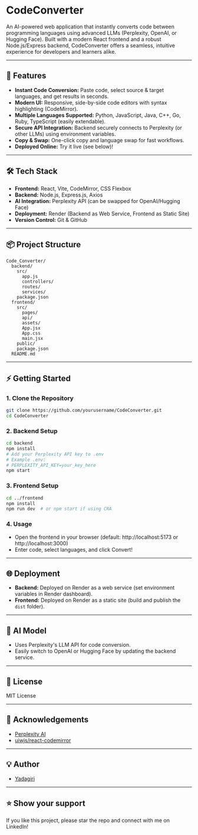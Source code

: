 # CodeConverter

An AI-powered web application that instantly converts code between programming languages using advanced LLMs (Perplexity, OpenAI, or Hugging Face). Built with a modern React frontend and a robust Node.js/Express backend, CodeConverter offers a seamless, intuitive experience for developers and learners alike.

---

## 🚀 Features
- **Instant Code Conversion:** Paste code, select source & target languages, and get results in seconds.
- **Modern UI:** Responsive, side-by-side code editors with syntax highlighting (CodeMirror).
- **Multiple Languages Supported:** Python, JavaScript, Java, C++, Go, Ruby, TypeScript (easily extendable).
- **Secure API Integration:** Backend securely connects to Perplexity (or other LLMs) using environment variables.
- **Copy & Swap:** One-click copy and language swap for fast workflows.
- **Deployed Online:** Try it live (see below)!

---

## 🛠️ Tech Stack
- **Frontend:** React, Vite, CodeMirror, CSS Flexbox
- **Backend:** Node.js, Express.js, Axios
- **AI Integration:** Perplexity API (can be swapped for OpenAI/Hugging Face)
- **Deployment:** Render (Backend as Web Service, Frontend as Static Site)
- **Version Control:** Git & GitHub

---

## 📦 Project Structure
```
Code_Converter/
  backend/
    src/
      app.js
      controllers/
      routes/
      services/
    package.json
  frontend/
    src/
      pages/
      api/
      assets/
      App.jsx
      App.css
      main.jsx
    public/
    package.json
  README.md
```

---

## ⚡ Getting Started

### 1. Clone the Repository
```bash
git clone https://github.com/yourusername/CodeConverter.git
cd CodeConverter
```

### 2. Backend Setup
```bash
cd backend
npm install
# Add your Perplexity API key to .env
# Example .env:
# PERPLEXITY_API_KEY=your_key_here
npm start
```

### 3. Frontend Setup
```bash
cd ../frontend
npm install
npm run dev  # or npm start if using CRA
```

### 4. Usage
- Open the frontend in your browser (default: http://localhost:5173 or http://localhost:3000)
- Enter code, select languages, and click Convert!

---

## 🌐 Deployment
- **Backend:** Deployed on Render as a web service (set environment variables in Render dashboard).
- **Frontend:** Deployed on Render as a static site (build and publish the `dist` folder).

---

## 🤖 AI Model
- Uses Perplexity's LLM API for code conversion.
- Easily switch to OpenAI or Hugging Face by updating the backend service.

---

## 📝 License
MIT License

---

## 🙌 Acknowledgements
- [Perplexity AI](https://www.perplexity.ai/)
- [uiwjs/react-codemirror](https://github.com/uiwjs/react-codemirror)

---

## 💡 Author
- [Yadagiri](https://www.linkedin.com/in/yadagiri-meesala)

---

## ⭐️ Show your support
If you like this project, please star the repo and connect with me on LinkedIn!
